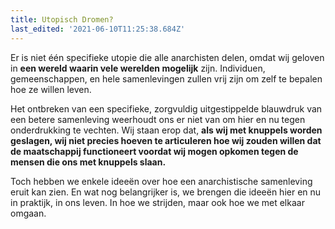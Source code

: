 ```yaml
---
title: Utopisch Dromen?
last_edited: '2021-06-10T11:25:38.684Z'
---
```


Er is niet één specifieke utopie die alle anarchisten delen, omdat wij geloven in **een wereld waarin vele werelden mogelijk** zijn. Individuen, gemeenschappen, en hele samenlevingen zullen vrij zijn om zelf te bepalen hoe ze willen leven.

Het ontbreken van een specifieke, zorgvuldig uitgestippelde blauwdruk van een betere samenleving weerhoudt ons er niet van om hier en nu tegen onderdrukking te vechten. Wij staan erop dat, **als wij met knuppels worden geslagen, wij niet precies hoeven te articuleren hoe wij zouden willen dat de maatschappij functioneert voordat wij mogen opkomen tegen de mensen die ons met knuppels slaan.**

Toch hebben we enkele ideeën over hoe een anarchistische samenleving eruit kan zien. En wat nog belangrijker is, we brengen die ideeën hier en nu in praktijk, in ons leven. In hoe we strijden, maar ook hoe we met elkaar omgaan.